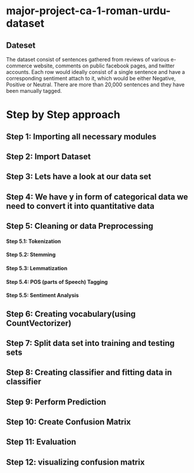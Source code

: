 # major-project-ca-1-roman-urdu-dataset
## Dateset
The dataset consist of sentences gathered from reviews of various e-commerce website, comments on public facebook pages, and twitter accounts. Each row would ideally consist of a single sentence and have a corresponding sentiment attach to it, which would be either Negative, Positive or Neutral. There are more than 20,000 sentences and they have been manually tagged.

# Step by Step approach

## Step 1: Importing all necessary modules

## Step 2: Import Dataset

## Step 3: Lets have a look at our data set

## Step 4: We have y in form of categorical data we need to convert it into quantitative data

## Step 5: Cleaning or data Preprocessing

#### Step 5.1: Tokenization
#### Step 5.2: Stemming
#### Step 5.3: Lemmatization
#### Step 5.4: POS (parts of Speech) Tagging
#### Step 5.5: Sentiment Analysis

## Step 6: Creating vocabulary(using CountVectorizer)

## Step 7: Split data set into training and testing sets

## Step 8: Creating classifier and fitting data in classifier

## Step 9: Perform Prediction

## Step 10: Create Confusion Matrix

## Step 11: Evaluation

## Step 12: visualizing confusion matrix
